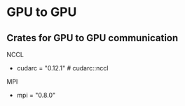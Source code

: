# GPU to GPU

## Crates for GPU to GPU communication

NCCL
* cudarc = "0.12.1" # cudarc::nccl

MPI
* mpi = "0.8.0"

